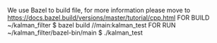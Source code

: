 We use Bazel to build file, for more information please move to https://docs.bazel.build/versions/master/tutorial/cpp.html
FOR BUILD  ~/kalman_filter $ bazel build //main:kalman_test
FOR RUN    ~/kalman_filter/bazel-bin/main $ ./kalman_test
